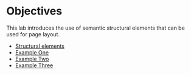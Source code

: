 # Objectives

This lab introduces the use of semantic structural elements that can be used for page layout.

- [Structural elements](#01)
- [Example One](#02)
- [Example Two](#03)
- [Example Three](#04)
